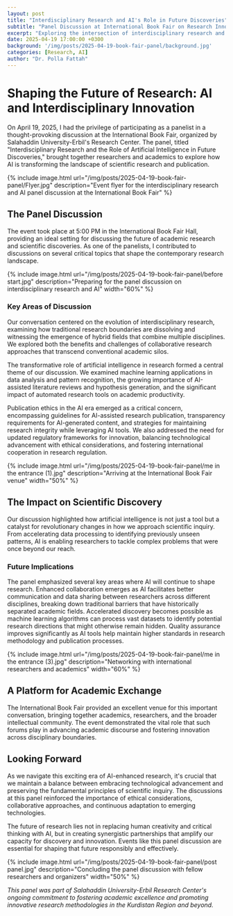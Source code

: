 ```yaml
---
layout: post
title: "Interdisciplinary Research and AI's Role in Future Discoveries"
subtitle: "Panel Discussion at International Book Fair on Research Innovation and Publication Ethics"
excerpt: "Exploring the intersection of interdisciplinary research and artificial intelligence at Salahaddin University-Erbil's research center panel during the International Book Fair."
date: 2025-04-19 17:00:00 +0300
background: '/img/posts/2025-04-19-book-fair-panel/background.jpg'
categories: [Research, AI]
author: "Dr. Polla Fattah"
---
```


# Shaping the Future of Research: AI and Interdisciplinary Innovation

On April 19, 2025, I had the privilege of participating as a panelist in a thought-provoking discussion at the International Book Fair, organized by Salahaddin University-Erbil's Research Center. The panel, titled "Interdisciplinary Research and the Role of Artificial Intelligence in Future Discoveries," brought together researchers and academics to explore how AI is transforming the landscape of scientific research and publication.

{% include image.html url="/img/posts/2025-04-19-book-fair-panel/Flyer.jpg" description="Event flyer for the interdisciplinary research and AI panel discussion at the International Book Fair" %}

## The Panel Discussion

The event took place at 5:00 PM in the International Book Fair Hall, providing an ideal setting for discussing the future of academic research and scientific discoveries. As one of the panelists, I contributed to discussions on several critical topics that shape the contemporary research landscape.

{% include image.html url="/img/posts/2025-04-19-book-fair-panel/before start.jpg" description="Preparing for the panel discussion on interdisciplinary research and AI" width="60%" %}

### Key Areas of Discussion

Our conversation centered on the evolution of interdisciplinary research, examining how traditional research boundaries are dissolving and witnessing the emergence of hybrid fields that combine multiple disciplines. We explored both the benefits and challenges of collaborative research approaches that transcend conventional academic silos.

The transformative role of artificial intelligence in research formed a central theme of our discussion. We examined machine learning applications in data analysis and pattern recognition, the growing importance of AI-assisted literature reviews and hypothesis generation, and the significant impact of automated research tools on academic productivity.

Publication ethics in the AI era emerged as a critical concern, encompassing guidelines for AI-assisted research publication, transparency requirements for AI-generated content, and strategies for maintaining research integrity while leveraging AI tools. We also addressed the need for updated regulatory frameworks for innovation, balancing technological advancement with ethical considerations, and fostering international cooperation in research regulation.

{% include image.html url="/img/posts/2025-04-19-book-fair-panel/me in the entrance (1).jpg" description="Arriving at the International Book Fair venue" width="50%" %}

## The Impact on Scientific Discovery

Our discussion highlighted how artificial intelligence is not just a tool but a catalyst for revolutionary changes in how we approach scientific inquiry. From accelerating data processing to identifying previously unseen patterns, AI is enabling researchers to tackle complex problems that were once beyond our reach.


### Future Implications

The panel emphasized several key areas where AI will continue to shape research. Enhanced collaboration emerges as AI facilitates better communication and data sharing between researchers across different disciplines, breaking down traditional barriers that have historically separated academic fields. Accelerated discovery becomes possible as machine learning algorithms can process vast datasets to identify potential research directions that might otherwise remain hidden. Quality assurance improves significantly as AI tools help maintain higher standards in research methodology and publication processes.

{% include image.html url="/img/posts/2025-04-19-book-fair-panel/me in the entrance (3).jpg" description="Networking with international researchers and academics" width="60%" %}

## A Platform for Academic Exchange

The International Book Fair provided an excellent venue for this important conversation, bringing together academics, researchers, and the broader intellectual community. The event demonstrated the vital role that such forums play in advancing academic discourse and fostering innovation across disciplinary boundaries.

## Looking Forward

As we navigate this exciting era of AI-enhanced research, it's crucial that we maintain a balance between embracing technological advancement and preserving the fundamental principles of scientific inquiry. The discussions at this panel reinforced the importance of ethical considerations, collaborative approaches, and continuous adaptation to emerging technologies.

The future of research lies not in replacing human creativity and critical thinking with AI, but in creating synergistic partnerships that amplify our capacity for discovery and innovation. Events like this panel discussion are essential for shaping that future responsibly and effectively.

{% include image.html url="/img/posts/2025-04-19-book-fair-panel/post panel.jpg" description="Concluding the panel discussion with fellow researchers and organizers" width="50%" %}

*This panel was part of Salahaddin University-Erbil Research Center's ongoing commitment to fostering academic excellence and promoting innovative research methodologies in the Kurdistan Region and beyond.*